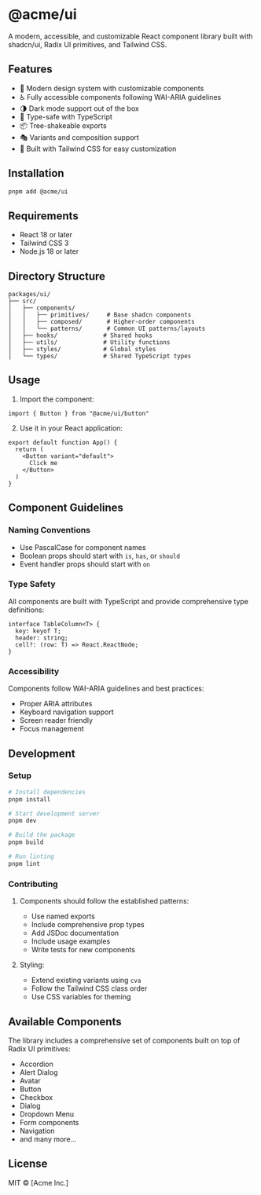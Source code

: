 # @acme/ui

A modern, accessible, and customizable React component library built with shadcn/ui, Radix UI primitives, and Tailwind CSS.

## Features

- 🎨 Modern design system with customizable components
- ♿️ Fully accessible components following WAI-ARIA guidelines
- 🌗 Dark mode support out of the box
- 🎯 Type-safe with TypeScript
- 📦 Tree-shakeable exports
- 🎭 Variants and composition support
- 🔧 Built with Tailwind CSS for easy customization

## Installation

```bash
pnpm add @acme/ui
```

## Requirements

- React 18 or later
- Tailwind CSS 3
- Node.js 18 or later

## Directory Structure

```
packages/ui/
├── src/
│   ├── components/
│   │   ├── primitives/     # Base shadcn components
│   │   ├── composed/       # Higher-order components
│   │   └── patterns/       # Common UI patterns/layouts
│   ├── hooks/             # Shared hooks
│   ├── utils/             # Utility functions
│   ├── styles/            # Global styles
│   └── types/             # Shared TypeScript types
```

## Usage

1. Import the component:
```tsx
import { Button } from "@acme/ui/button"
```

2. Use it in your React application:
```tsx
export default function App() {
  return (
    <Button variant="default">
      Click me
    </Button>
  )
}
```

## Component Guidelines

### Naming Conventions
- Use PascalCase for component names
- Boolean props should start with `is`, `has`, or `should`
- Event handler props should start with `on`

### Type Safety
All components are built with TypeScript and provide comprehensive type definitions:

```tsx
interface TableColumn<T> {
  key: keyof T;
  header: string;
  cell?: (row: T) => React.ReactNode;
}
```

### Accessibility
Components follow WAI-ARIA guidelines and best practices:
- Proper ARIA attributes
- Keyboard navigation support
- Screen reader friendly
- Focus management

## Development

### Setup
```bash
# Install dependencies
pnpm install

# Start development server
pnpm dev

# Build the package
pnpm build

# Run linting
pnpm lint
```

### Contributing

1. Components should follow the established patterns:
   - Use named exports
   - Include comprehensive prop types
   - Add JSDoc documentation
   - Include usage examples
   - Write tests for new components

2. Styling:
   - Extend existing variants using `cva`
   - Follow the Tailwind CSS class order
   - Use CSS variables for theming

## Available Components

The library includes a comprehensive set of components built on top of Radix UI primitives:

- Accordion
- Alert Dialog
- Avatar
- Button
- Checkbox
- Dialog
- Dropdown Menu
- Form components
- Navigation
- and many more...

## License

MIT © [Acme Inc.] 